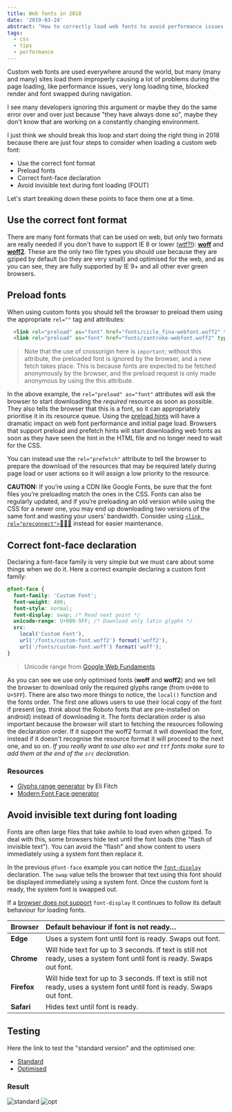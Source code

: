 ```yaml
---
title: Web fonts in 2018
date: '2019-03-24'
abstract: "How to correctly load web fonts to avoid performance issues and speed up page loading."
tags:
  - css
  - tips
  - performance
---
```


Custom web fonts are used everywhere around the world, but many (many and many) sites load them improperly causing a lot of problems during the page loading, like performance issues, very long loading time, blocked render and font swapped during navigation.

I see many developers ignoring this argument or maybe they do the same error over and over just because "they have always done so", maybe they don't know that are working on a constantly changing environment.

I just think we should break this loop and start doing the right thing in 2018 because there are just four steps to consider when loading a custom web font:

- Use the correct font format
- Preload fonts
- Correct font-face declaration
- Avoid invisible text during font loading (FOUT)

Let's start breaking down these points to face them one at a time.


## Use the correct font format

There are many font formats that can be used on web, but only two formats are really needed if you don't have to support IE 8 or lower ([wtf?!](https://inception.davepedu.com/)): **[woff](https://caniuse.com/#search=woff)** and **[woff2](https://caniuse.com/#search=woff2)**. These are the only two file types you should use because they are gziped by default (so they are very small) and optimised for the web, and as you can see, they are fully supported by IE 9+ and all other ever green browsers.

## Preload fonts

When using custom fonts you should tell the browser to preload them using the appropriate `rel=""` tag and attributes:

```html
  <link rel="preload" as="font" href="fonts/cicle_fina-webfont.woff2" type="font/woff2" crossorigin="anonymous">
  <link rel="preload" as="font" href="fonts/zantroke-webfont.woff2" type="font/woff2" crossorigin="anonymous">
```
> Note that the use of crossorigin here is `important`; without this attribute, the preloaded font is ignored by the browser, and a new fetch takes place. This is because fonts are expected to be fetched anonymously by the browser, and the preload request is only made anonymous by using the this attribute.

In the above example, the `rel="preload" as="font"` attributes will ask the browser to start downloading the *required* resource as soon as possible. They also tells the browser that this is a font, so it can appropriately prioritise it in its resource queue. Using the [preload hints](https://developers.google.com/web/fundamentals/performance/resource-prioritization?hl=en#preload) will have a dramatic impact on web font performance and initial page load. Browsers that support preload and prefetch hints will start downloading web fonts as soon as they have seen the hint in the HTML file and no longer need to wait for the CSS.

You can instead use the `rel="prefetch"` attribute to tell the browser to prepare the download of the resources that may be required lately during page load or user actions so it will assign a low priority to the resource.

__CAUTION:__
If you’re using a CDN like Google Fonts, be sure that the font files you’re preloading match the ones in the CSS. Fonts can also be regularly updated, and if you’re preloading an old version while using the CSS for a newer one, you may end up downloading two versions of the same font and wasting your users’ bandwidth. Consider using [`<link rel="preconnect">`👨🏼‍🔬](https://developers.google.com/web/fundamentals/performance/resource-prioritization?hl=en#preconnect) instead for easier maintenance.

## Correct font-face declaration

Declaring a font-face family is very simple but we must care about some things when we do it. Here a correct example declaring a custom font family:

```css
@font-face {
  font-family: 'Custom Font';
  font-weight: 400;
  font-style: normal;
  font-display: swap; /* Read next point */
  unicode-range: U+000-5FF; /* Download only latin glyphs */
  src:
    local('Custom Font'),
    url('/fonts/custom-font.woff2') format('woff2'),
    url('/fonts/custom-font.woff') format('woff');
}
```
> Unicode range from [Google Web Fundaments](https://developers.google.com/web/fundamentals/performance/optimizing-content-efficiency/webfont-optimization?hl=en#unicode-range_subsetting)

As you can see we use only optimised fonts (**woff** and **woff2**) and we tell the browser to download only the required glyphs range (from `U+000` to `U+5FF`). There are also two more things to notice, the `local()` function and the fonts order. The first one allows users to use their local copy of the font if present (eg. think about the Roboto fonts that are pre-installed on android) instead of downloading it. The fonts declaration order is also important because the browser will start to fetching the resources following the declaration order. If it support the woff2 format it will download the font, instead if it doesn't recognise the resource format it will proceed to the next one, and so on. _If you really want to use also `eot` and `ttf` fonts make sure to add them at the end of the `src` declaration._

### Resources
- [Glyphs range generator](https://codepen.io/elifitch/pen/Ljqway) by Eli Fitch
- [Modern Font Face generator](https://transfonter.org)


## Avoid invisible text during font loading

Fonts are often large files that take awhile to load even when gziped. To deal with this, some browsers hide text until the font loads (the "flash of invisible text"). You can avoid the "flash" and show content to users immediately using a system font then replace it.

In the previous `@font-face` example you can notice the [`font-display`](https://developer.mozilla.org/en-US/docs/Web/CSS/@font-face/font-display) declaration. The `swap` value tells the browser that text using this font should be displayed immediately using a system font. Once the custom font is ready, the system font is swapped out.

If a [browser does not support](https://caniuse.com/#search=font-display) `font-display` it continues to follow its default behaviour for loading fonts.

| Browser          | Default behaviour if font is not ready…  |
|------------------|:-----------------------------------------|
|__Edge__          | Uses a system font until font is ready. Swaps out font.|
|__Chrome__        | Will hide text for up to 3 seconds. If text is still not ready, uses a system font until font is ready. Swaps out font.  |
|__Firefox__       | Will hide text for up to 3 seconds. If text is still not ready, uses a system font until font is ready. Swaps out font.  |
|__Safari__        | Hides text until font is ready.  |


## Testing
Here the link to test the "standard version" and the optimised one:

- [Standard](https://fontface-test.glitch.me)
- [Optimised](https://fontface-test.glitch.me/index-cool.html)

### Result

![standard](//images.ctfassets.net/gz0sygvqczyz/Jj9itpvLMI6WC2m0gGEy0/2aeaef6adc66f7f769e3e4e23cb68970/standard.png) ![opt](//images.ctfassets.net/gz0sygvqczyz/12OTKvbLRyoEsYSq8KqcKe/96ded21bde16f3f2d94d32a76e3c9e7a/opt.png)

